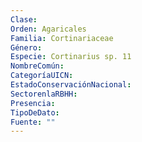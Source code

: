 ```yaml
---
Clase: 
Orden: Agaricales
Familia: Cortinariaceae
Género: 
Especie: Cortinarius sp. 11
NombreComún: 
CategoríaUICN: 
EstadoConservaciónNacional: 
SectorenlaRBHH: 
Presencia: 
TipoDeDato: 
Fuente: ""
---
```

